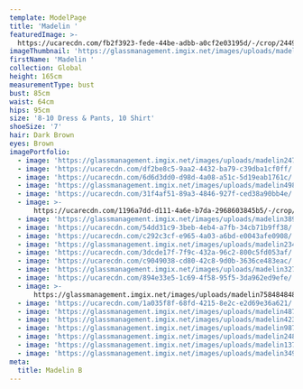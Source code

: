 ```yaml
---
template: ModelPage
title: 'Madelin '
featuredImage: >-
  https://ucarecdn.com/fb2f3923-fede-44be-adbb-a0cf2e03195d/-/crop/2449x772/0,0/-/preview/
imageThumbnail: 'https://glassmanagement.imgix.net/images/uploads/madelin2476938233.jpg'
firstName: 'Madelin '
collection: Global
height: 165cm
measurementType: bust
bust: 85cm
waist: 64cm
hips: 95cm
size: '8-10 Dress & Pants, 10 Shirt'
shoeSize: '7'
hair: Dark Brown
eyes: Brown
imagePortfolio:
  - image: 'https://glassmanagement.imgix.net/images/uploads/madelin2476938233.jpg'
  - image: 'https://ucarecdn.com/df2be8c5-9aa2-4432-ba79-c39dba1cf0ff/'
  - image: 'https://ucarecdn.com/6d6d3dd0-d98d-4a08-a51c-5d19eab1761c/'
  - image: 'https://glassmanagement.imgix.net/images/uploads/madelin49808998324.jpg'
  - image: 'https://ucarecdn.com/31f4af51-89a3-4846-927f-ced38a90bb4e/'
  - image: >-
      https://ucarecdn.com/1196a7dd-d111-4a6e-b7da-2968603845b5/-/crop/2449x1204/0,0/-/preview/
  - image: 'https://glassmanagement.imgix.net/images/uploads/madelin3892473343.jpg'
  - image: 'https://ucarecdn.com/54dd31c9-3beb-4eb4-a7fb-34cb71b9ff38/'
  - image: 'https://ucarecdn.com/c292c3cf-e965-4a03-a6bd-e0043afe0908/'
  - image: 'https://glassmanagement.imgix.net/images/uploads/madelin234078928.jpg'
  - image: 'https://ucarecdn.com/3dcde17f-7f9c-432a-96c2-800c5fd053af/'
  - image: 'https://ucarecdn.com/c9049038-cd80-42c8-9d0b-3636ce483eac/'
  - image: 'https://glassmanagement.imgix.net/images/uploads/madelin32749.jpg'
  - image: 'https://ucarecdn.com/894e33e5-1c69-4f58-95f5-3da962ed9efe/'
  - image: >-
      https://glassmanagement.imgix.net/images/uploads/madelin758484848u4322111.jpg
  - image: 'https://ucarecdn.com/1a035f8f-68fd-4215-8e2c-e2d69e36a621/'
  - image: 'https://glassmanagement.imgix.net/images/uploads/madelin48732334.jpg'
  - image: 'https://glassmanagement.imgix.net/images/uploads/madelin42379843.jpg'
  - image: 'https://glassmanagement.imgix.net/images/uploads/madelin987342.jpg'
  - image: 'https://glassmanagement.imgix.net/images/uploads/madelin248733.jpg'
  - image: 'https://glassmanagement.imgix.net/images/uploads/madelin13789213.jpg'
  - image: 'https://glassmanagement.imgix.net/images/uploads/madelin349348.jpg'
meta:
  title: Madelin B
---
```


